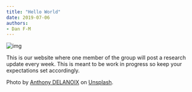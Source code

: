 ```yaml
---
title: "Hello World"
date: 2019-07-06
authors:
- Dan F-M
---
```


![img](/fig/2019-07-06.jpg)

This is our website where one member of the group will post a research update every week.
This is meant to be work in progress so keep your expectations set accordingly.

Photo by [Anthony DELANOIX](https://unsplash.com/@anthonydelanoix) on [Unsplash](https://unsplash.com).
